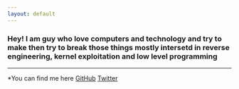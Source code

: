 ```yaml
---
layout: default
---
```

### Hey! I am guy who love computers and technology and try to make then try to break those things mostly intersetd in reverse engineering, kernel exploitation and low level programming

---------------------------------------
*You can find me here 
[GitHub](https://github.com/stackxbyte) 
[Twitter](https://x.com/c00l_k3d)

